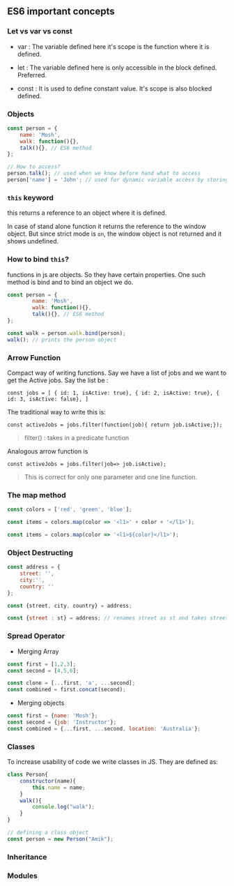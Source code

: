 ## ES6 important concepts

### Let vs var vs const

- var : The variable defined here it's scope is the function where it is defined. 

- let : The variable defined here is only accessible in the block defined. Preferred. 

- const : It is used to define constant value. It's scope is also blocked defined.

### Objects

```js
const person = {
	name: 'Mosh',
	walk: function(){}, 
	talk(){}, // ES6 method
};

// How to access?
person.talk(); // used when we know before hand what to access
person['name'] = 'John'; // used for dynamic variable access by storing 'name' in a variable
```

### `this` keyword

this returns a reference to an object where it is defined.

In case of stand alone function it returns the reference to the window object. But since strict mode is `on`, the window object is not returned and it shows undefined. 

### How to bind `this`?

functions in js are objects. So they have certain properties. One such method is bind and to bind an object we do. 

```js
const person = {
        name: 'Mosh',
        walk: function(){},
        talk(){}, // ES6 method
};

const walk = person.walk.bind(person);
walk(); // prints the person object
```
### Arrow Function

Compact way of writing functions. Say we have a list of jobs and we want to get the Active jobs. Say the list be : 

`const jobs = [
	{ id: 1, isActive: true},
	{ id: 2, isActive: true},
	{ id: 3, isActive: false},
]`

The traditional way to write this is: 

`const activeJobs = jobs.filter(function(job){ return job.isActive;});`

> filter() : takes in a predicate function

Analogous arrow function is 

`const activeJobs = jobs.filter(job=> job.isActive);`

> This is correct for only one parameter and one line function.

### The map method 

```js
const colors = ['red', 'green', 'blue'];

const items = colors.map(color => '<l1>' + color + '</l1>');

const items = colors.map(color => '<l1>${color}</l1>');
```

### Object Destructing 

```js
const address = {
	street: '',
	city:'',
	country: ''
};

const {street, city, country} = address;

const {street : st} = address; // renames street as st and takes street value of address
```

### Spread Operator

- Merging Array

```js
const first = [1,2,3];
const second = [4,5,6];

const clone = [...first, 'a', ...second];
const combined = first.concat(second);
```

- Merging objects

```js
const first = {name: 'Mosh'};
const second = {job: 'Instructor'};
const combined = {...first, ...second, location: 'Australia'};
```

### Classes
 To increase usability of code we write classes in JS. They are defined as:

```js
class Person{
	constructor(name){
		this.name = name;
	}
	walk(){
		console.log("walk");
	}
}

// defining a class object
const person = new Person("Amik");
```

### Inheritance


### Modules
